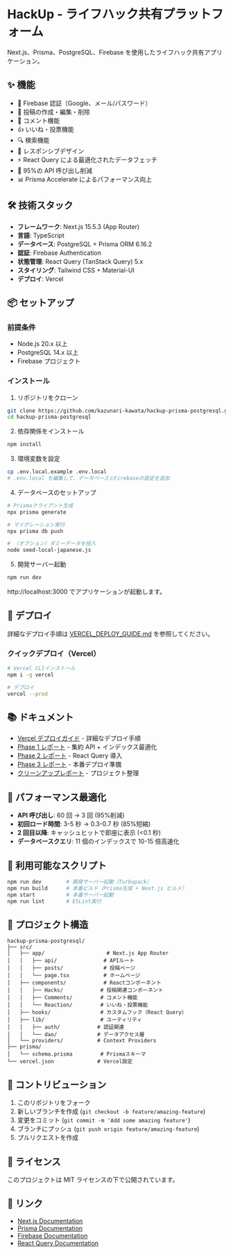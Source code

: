 # HackUp - ライフハック共有プラットフォーム

Next.js、Prisma、PostgreSQL、Firebase を使用したライフハック共有アプリケーション。

## ✨ 機能

- 🔐 Firebase 認証（Google、メール/パスワード）
- 📝 投稿の作成・編集・削除
- 💬 コメント機能
- 👍 いいね・投票機能
- 🔍 検索機能
- 📱 レスポンシブデザイン
- ⚡ React Query による最適化されたデータフェッチ
- 🚀 95%の API 呼び出し削減
- 📊 Prisma Accelerate によるパフォーマンス向上

## 🛠️ 技術スタック

- **フレームワーク**: Next.js 15.5.3 (App Router)
- **言語**: TypeScript
- **データベース**: PostgreSQL + Prisma ORM 6.16.2
- **認証**: Firebase Authentication
- **状態管理**: React Query (TanStack Query) 5.x
- **スタイリング**: Tailwind CSS + Material-UI
- **デプロイ**: Vercel

## 📦 セットアップ

### 前提条件

- Node.js 20.x 以上
- PostgreSQL 14.x 以上
- Firebase プロジェクト

### インストール

1. リポジトリをクローン

```bash
git clone https://github.com/kazunari-kawata/hackup-prisma-postgresql.git
cd hackup-prisma-postgresql
```

2. 依存関係をインストール

```bash
npm install
```

3. 環境変数を設定

```bash
cp .env.local.example .env.local
# .env.local を編集して、データベースとFirebaseの設定を追加
```

4. データベースのセットアップ

```bash
# Prismaクライアント生成
npx prisma generate

# マイグレーション実行
npx prisma db push

# （オプション）ダミーデータを投入
node seed-local-japanese.js
```

5. 開発サーバー起動

```bash
npm run dev
```

http://localhost:3000 でアプリケーションが起動します。

## 🚀 デプロイ

詳細なデプロイ手順は [VERCEL_DEPLOY_GUIDE.md](./VERCEL_DEPLOY_GUIDE.md) を参照してください。

### クイックデプロイ（Vercel）

```bash
# Vercel CLIインストール
npm i -g vercel

# デプロイ
vercel --prod
```

## 📚 ドキュメント

- [Vercel デプロイガイド](./VERCEL_DEPLOY_GUIDE.md) - 詳細なデプロイ手順
- [Phase 1 レポート](./PHASE1_COMPLETION_REPORT.md) - 集約 API + インデックス最適化
- [Phase 2 レポート](./PHASE2_COMPLETION_REPORT.md) - React Query 導入
- [Phase 3 レポート](./PHASE3_REPORT.md) - 本番デプロイ準備
- [クリーンアップレポート](./CLEANUP_REPORT.md) - プロジェクト整理

## 🎯 パフォーマンス最適化

- **API 呼び出し**: 60 回 → 3 回 (95%削減)
- **初回ロード時間**: 3-5 秒 → 0.3-0.7 秒 (85%短縮)
- **2 回目以降**: キャッシュヒットで即座に表示 (<0.1 秒)
- **データベースクエリ**: 11 個のインデックスで 10-15 倍高速化

## 🔧 利用可能なスクリプト

```bash
npm run dev        # 開発サーバー起動（Turbopack）
npm run build      # 本番ビルド（Prisma生成 + Next.js ビルド）
npm start          # 本番サーバー起動
npm run lint       # ESLint実行
```

## 📂 プロジェクト構造

```
hackup-prisma-postgresql/
├── src/
│   ├── app/                    # Next.js App Router
│   │   ├── api/               # APIルート
│   │   ├── posts/             # 投稿ページ
│   │   └── page.tsx           # ホームページ
│   ├── components/            # Reactコンポーネント
│   │   ├── Hacks/            # 投稿関連コンポーネント
│   │   ├── Comments/         # コメント機能
│   │   └── Reaction/         # いいね・投票機能
│   ├── hooks/                # カスタムフック（React Query）
│   ├── lib/                  # ユーティリティ
│   │   ├── auth/            # 認証関連
│   │   └── dao/             # データアクセス層
│   └── providers/           # Context Providers
├── prisma/
│   └── schema.prisma         # Prismaスキーマ
└── vercel.json              # Vercel設定
```

## 🤝 コントリビューション

1. このリポジトリをフォーク
2. 新しいブランチを作成 (`git checkout -b feature/amazing-feature`)
3. 変更をコミット (`git commit -m 'Add some amazing feature'`)
4. ブランチにプッシュ (`git push origin feature/amazing-feature`)
5. プルリクエストを作成

## 📄 ライセンス

このプロジェクトは MIT ライセンスの下で公開されています。

## 🔗 リンク

- [Next.js Documentation](https://nextjs.org/docs)
- [Prisma Documentation](https://www.prisma.io/docs)
- [Firebase Documentation](https://firebase.google.com/docs)
- [React Query Documentation](https://tanstack.com/query/latest)
